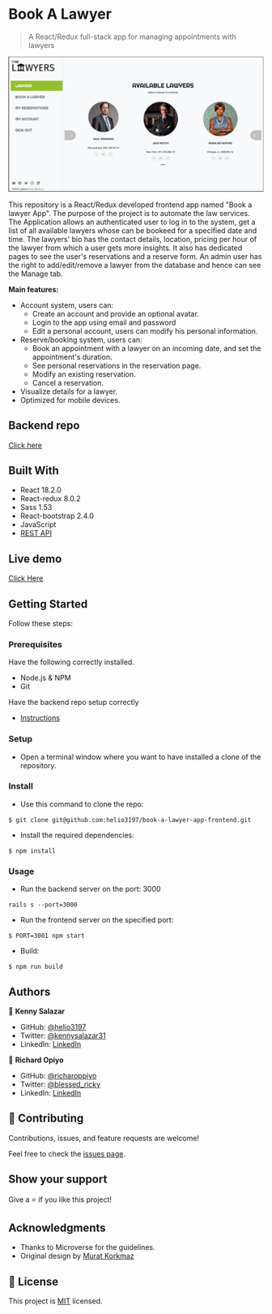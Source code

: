 # Book A Lawyer

> A React/Redux full-stack app for managing appointments with lawyers

![screenshot](./screenshot.png)


This repository is a React/Redux developed frontend app named "Book a lawyer App". The purpose of the project is to automate the law services. The Application allows an authenticated user to log in to the system, get a list of all available lawyers whose can be bookeed for a specified date and time. The lawyers' bio has the contact details, location, pricing per hour of the lawyer from which a user gets more insights. It also has dedicated pages to see the user's reservations and a reserve form. An admin user has the right to add/edit/remove a lawyer from the database and hence can see the Manage tab.

**Main features:**
- Account system, users can:
  - Create an account and provide an optional avatar.
  - Login to the app using email and password
  - Edit a personal account, users can modify his personal information.
- Reserve/booking system, users can:
  - Book an appointment with a lawyer on an incoming date, and set the appointment's duration.
  - See personal reservations in the reservation page.
  - Modify an existing reservation.
  - Cancel a reservation.
- Visualize details for a lawyer.
- Optimized for mobile devices.

## Backend repo

[Click here](https://github.com/richardoppiyo/book-a-lawyer-App-backend)


## Built With

- React 18.2.0
- React-redux 8.0.2
- Sass 1.53
- React-bootstrap 2.4.0
- JavaScript
- [REST API](https://github.com/richardoppiyo/book-a-lawyer-App-backend)

## Live demo

[Click Here]()


## Getting Started

Follow these steps:

### Prerequisites

Have the following correctly installed.
- Node.js & NPM
- Git

Have the backend repo setup correctly
- [Instructions](https://github.com/richardoppiyo/book-a-lawyer-App-backend)

### Setup

- Open a terminal window where you want to have installed a clone of the repository.

### Install

- Use this command to clone the repo:
```
$ git clone git@github.com:helio3197/book-a-lawyer-app-frontend.git
```
- Install the required dependencies:
```
$ npm install
```
### Usage
- Run the backend server on the port: 3000
 ```
rails s --port=3000
```

- Run the frontend server on the specified port:
```
$ PORT=3001 npm start
```
- Build:
```
$ npm run build
```

## Authors

👤 **Kenny Salazar**

- GitHub: [@helio3197](https://github.com/helio3197)
- Twitter: [@kennysalazar31](https://twitter.com/kennysalazar31)
- LinkedIn: [LinkedIn](https://linkedin.com/in/kenny-salazar-1a1687110)

👤 **Richard Opiyo**

- GitHub: [@richaroppiyo](https://github.com/richardoppiyo)
- Twitter: [@blessed_ricky](https://twitter.com/blessed_ricky)
- LinkedIn: [LinkedIn](https://www.linkedin.com/in/richardoppiyo/)


## 🤝 Contributing

Contributions, issues, and feature requests are welcome!

Feel free to check the [issues page](../../issues/).

## Show your support

Give a ⭐️ if you like this project!

## Acknowledgments

- Thanks to Microverse for the guidelines.
- Original design by [Murat Korkmaz](https://www.behance.net/muratk)


## 📝 License

This project is [MIT](./MIT.md) licensed.
